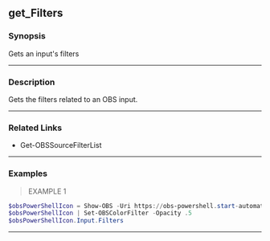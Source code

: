 get_Filters
-----------

### Synopsis
Gets an input's filters

---

### Description

Gets the filters related to an OBS input.

---

### Related Links
* Get-OBSSourceFilterList

---

### Examples
> EXAMPLE 1

```PowerShell
$obsPowerShellIcon = Show-OBS -Uri https://obs-powershell.start-automating.com/Assets/obs-powershell-animated-icon.svg
$obsPowerShellIcon | Set-OBSColorFilter -Opacity .5
$obsPowerShellIcon.Input.Filters
```

---
